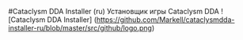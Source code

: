 #Cataclysm DDA Installer (ru) 
Установщик игры Cataclysm DDA
![Cataclysm DDA Installer]
(https://github.com/Markell/cataclysmdda-installer-ru/blob/master/src/github/logo.png)
